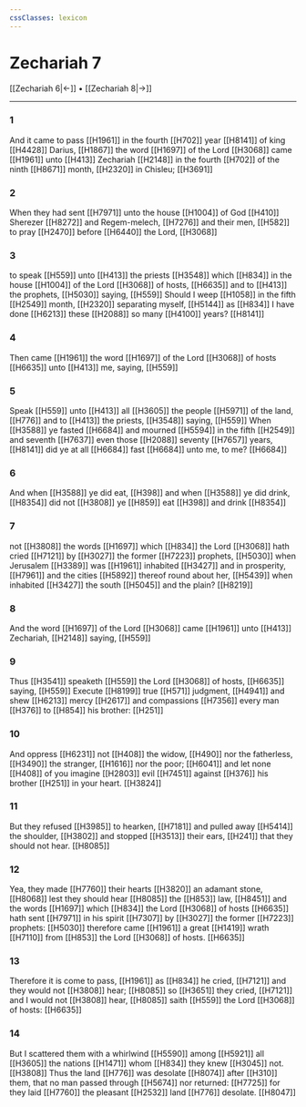 ```yaml
---
cssClasses: lexicon
---
```

# Zechariah 7

[[Zechariah 6|←]] • [[Zechariah 8|→]]

---

### 1
And it came to pass [[H1961]] in the fourth [[H702]] year [[H8141]] of king [[H4428]] Darius, [[H1867]] the word [[H1697]] of the Lord [[H3068]] came [[H1961]] unto [[H413]] Zechariah [[H2148]] in the fourth [[H702]] of the ninth [[H8671]] month, [[H2320]] in Chisleu; [[H3691]]

### 2
When they had sent [[H7971]] unto the house [[H1004]] of God [[H410]] Sherezer [[H8272]] and Regem-melech, [[H7276]] and their men, [[H582]] to pray [[H2470]] before [[H6440]] the Lord, [[H3068]]

### 3
to speak [[H559]] unto [[H413]] the priests [[H3548]] which [[H834]] in the house [[H1004]] of the Lord [[H3068]] of hosts, [[H6635]] and to [[H413]] the prophets, [[H5030]] saying, [[H559]] Should I weep [[H1058]] in the fifth [[H2549]] month, [[H2320]] separating myself, [[H5144]] as [[H834]] I have done [[H6213]] these [[H2088]] so many [[H4100]] years? [[H8141]]

### 4
Then came [[H1961]] the word [[H1697]] of the Lord [[H3068]] of hosts [[H6635]] unto [[H413]] me, saying, [[H559]]

### 5
Speak [[H559]] unto [[H413]] all [[H3605]] the people [[H5971]] of the land, [[H776]] and to [[H413]] the priests, [[H3548]] saying, [[H559]] When [[H3588]] ye fasted [[H6684]] and mourned [[H5594]] in the fifth [[H2549]] and seventh [[H7637]] even those [[H2088]] seventy [[H7657]] years, [[H8141]] did ye at all [[H6684]] fast [[H6684]] unto me, to me? [[H6684]]

### 6
And when [[H3588]] ye did eat, [[H398]] and when [[H3588]] ye did drink, [[H8354]] did not [[H3808]] ye [[H859]] eat [[H398]] and drink [[H8354]]

### 7
not [[H3808]] the words [[H1697]] which [[H834]] the Lord [[H3068]] hath cried [[H7121]] by [[H3027]] the former [[H7223]] prophets, [[H5030]] when Jerusalem [[H3389]] was [[H1961]] inhabited [[H3427]] and in prosperity, [[H7961]] and the cities [[H5892]] thereof round about her, [[H5439]] when inhabited [[H3427]] the south [[H5045]] and the plain? [[H8219]]

### 8
And the word [[H1697]] of the Lord [[H3068]] came [[H1961]] unto [[H413]] Zechariah, [[H2148]] saying, [[H559]]

### 9
Thus [[H3541]] speaketh [[H559]] the Lord [[H3068]] of hosts, [[H6635]] saying, [[H559]] Execute [[H8199]] true [[H571]] judgment, [[H4941]] and shew [[H6213]] mercy [[H2617]] and compassions [[H7356]] every man [[H376]] to [[H854]] his brother: [[H251]]

### 10
And oppress [[H6231]] not [[H408]] the widow, [[H490]] nor the fatherless, [[H3490]] the stranger, [[H1616]] nor the poor; [[H6041]] and let none [[H408]] of you imagine [[H2803]] evil [[H7451]] against [[H376]] his brother [[H251]] in your heart. [[H3824]]

### 11
But they refused [[H3985]] to hearken, [[H7181]] and pulled away [[H5414]] the shoulder, [[H3802]] and stopped [[H3513]] their ears, [[H241]] that they should not hear. [[H8085]]

### 12
Yea, they made [[H7760]] their hearts [[H3820]] an adamant stone, [[H8068]] lest they should hear [[H8085]]  the [[H853]] law, [[H8451]] and the words [[H1697]] which [[H834]] the Lord [[H3068]] of hosts [[H6635]] hath sent [[H7971]] in his spirit [[H7307]] by [[H3027]] the former [[H7223]] prophets: [[H5030]] therefore came [[H1961]] a great [[H1419]] wrath [[H7110]] from [[H853]] the Lord [[H3068]] of hosts. [[H6635]]

### 13
Therefore it is come to pass, [[H1961]] as [[H834]] he cried, [[H7121]] and they would not [[H3808]] hear; [[H8085]] so [[H3651]] they cried, [[H7121]] and I would not [[H3808]] hear, [[H8085]] saith [[H559]] the Lord [[H3068]] of hosts: [[H6635]]

### 14
But I scattered them with a whirlwind [[H5590]] among [[H5921]] all [[H3605]] the nations [[H1471]] whom [[H834]] they knew [[H3045]] not. [[H3808]] Thus the land [[H776]] was desolate [[H8074]] after [[H310]] them, that no man passed through [[H5674]] nor returned: [[H7725]] for they laid [[H7760]] the pleasant [[H2532]] land [[H776]] desolate. [[H8047]]